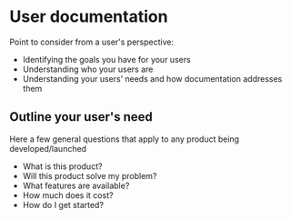 # User documentation

Point to consider from a user's perspective:

- Identifying the goals you have for your users
- Understanding who your users are
-  Understanding your users’ needs and how documentation addresses them

## Outline your user's need

Here a few general questions that apply to any product being developed/launched

- What is this product?
- Will this product solve my problem?
- What features are available?
- How much does it cost?
- How do I get started?
